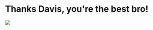 # Thanks Davis, you're the best bro!

<img src="https://media.giphy.com/media/ZfK4cXKJTTay1Ava29/giphy.gif" />
